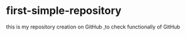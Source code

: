 # first-simple-repository
  this is my repository creation on GitHub ,to check functionally of GitHub
